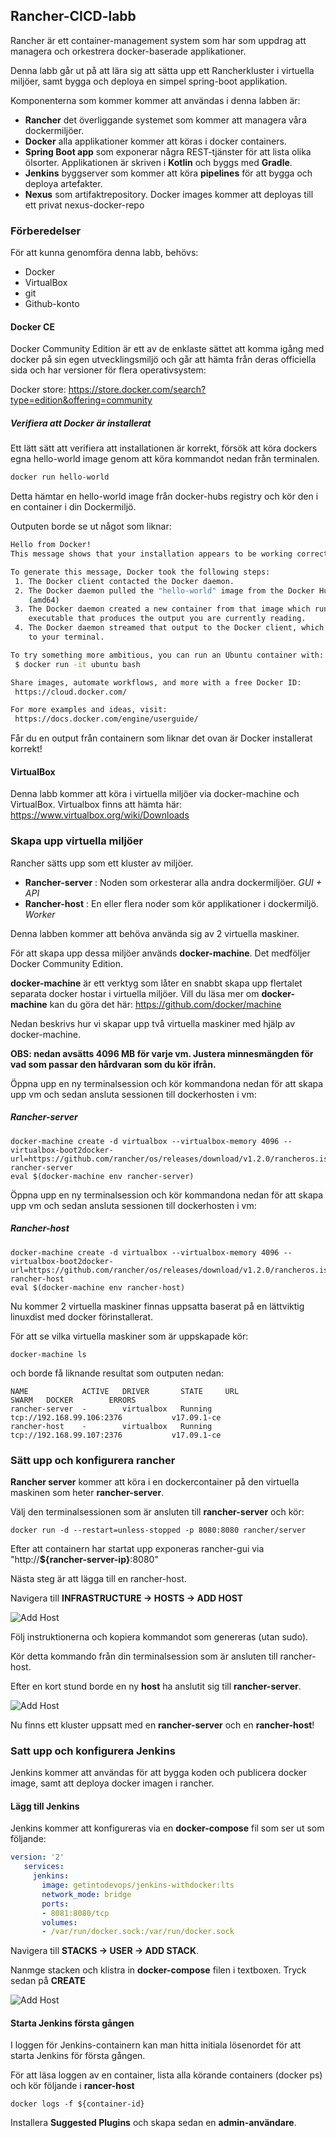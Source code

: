 ## Rancher-CICD-labb

Rancher är ett container-management system som har som uppdrag att managera och orkestrera docker-baserade applikationer.

Denna labb går ut på att lära sig att sätta upp ett Rancherkluster i virtuella miljöer, samt bygga och deploya en simpel spring-boot applikation.

Komponenterna som kommer kommer att användas i denna labben är:
* **Rancher** det överliggande systemet som kommer att managera våra dockermiljöer.
* **Docker** alla applikationer kommer att köras i docker containers. 
* **Spring Boot app** som exponerar några REST-tjänster för att lista olika ölsorter. 
Applikationen är skriven i **Kotlin** och byggs med **Gradle**.
* **Jenkins** byggserver som kommer att köra **pipelines** för att bygga och deploya artefakter.
* **Nexus** som artifaktrepository. Docker images kommer att deployas till ett privat nexus-docker-repo

### Förberedelser

För att kunna genomföra denna labb, behövs:
* Docker
* VirtualBox
* git
* Github-konto

#### Docker CE

Docker Community Edition är ett av de enklaste sättet att komma igång med docker på sin egen utvecklingsmiljö
och går att hämta från deras officiella sida och har versioner för flera operativsystem: 

Docker store: https://store.docker.com/search?type=edition&offering=community

##### Verifiera att Docker är installerat 
Ett lätt sätt att verifiera att installationen är korrekt,
försök att köra dockers egna hello-world image genom att köra kommandot nedan från terminalen.
```bash
docker run hello-world
```

Detta hämtar en hello-world image från docker-hubs registry och kör den i en container i din Dockermiljö.

Outputen borde se ut något som liknar:
```bash
Hello from Docker!
This message shows that your installation appears to be working correctly.

To generate this message, Docker took the following steps:
 1. The Docker client contacted the Docker daemon.
 2. The Docker daemon pulled the "hello-world" image from the Docker Hub.
    (amd64)
 3. The Docker daemon created a new container from that image which runs the
    executable that produces the output you are currently reading.
 4. The Docker daemon streamed that output to the Docker client, which sent it
    to your terminal.

To try something more ambitious, you can run an Ubuntu container with:
 $ docker run -it ubuntu bash

Share images, automate workflows, and more with a free Docker ID:
 https://cloud.docker.com/

For more examples and ideas, visit:
 https://docs.docker.com/engine/userguide/
 ```
 
Får du en output från containern som liknar det ovan är Docker installerat korrekt!
 
#### VirtualBox
Denna labb kommer att köra i virtuella miljöer via docker-machine och VirtualBox.
Virtualbox finns att hämta här:
https://www.virtualbox.org/wiki/Downloads
 
 
### Skapa upp virtuella miljöer

Rancher sätts upp som ett kluster av miljöer.

* **Rancher-server** : Noden som orkesterar alla andra dockermiljöer. *GUI + API*
* **Rancher-host** : En eller flera noder som kör applikationer i dockermiljö. *Worker*

Denna labben kommer att behöva använda sig av 2 virtuella maskiner.

För att skapa upp dessa miljöer används **docker-machine**. Det medföljer Docker Community Edition. 

**docker-machine** är ett verktyg som låter en snabbt skapa upp flertalet separata docker hostar i virtuella miljöer. 
Vill du läsa mer om **docker-machine** kan du göra det här: https://github.com/docker/machine

Nedan beskrivs hur vi skapar upp två virtuella maskiner med hjälp av docker-machine.

**OBS: nedan avsätts 4096 MB för varje vm. Justera minnesmängden för vad som passar den hårdvaran som du kör ifrån.**

Öppna upp en ny terminalsession och kör kommandona nedan för att skapa upp vm och sedan ansluta sessionen till dockerhosten i vm:
##### Rancher-server
```
docker-machine create -d virtualbox --virtualbox-memory 4096 --virtualbox-boot2docker-url=https://github.com/rancher/os/releases/download/v1.2.0/rancheros.iso rancher-server
eval $(docker-machine env rancher-server)
```


Öppna upp en ny terminalsession och kör kommandona nedan för att skapa upp vm och sedan ansluta sessionen till dockerhosten i vm:
##### Rancher-host
```
docker-machine create -d virtualbox --virtualbox-memory 4096 --virtualbox-boot2docker-url=https://github.com/rancher/os/releases/download/v1.2.0/rancheros.iso rancher-host
eval $(docker-machine env rancher-host)
```

Nu kommer 2 virtuella maskiner finnas uppsatta baserat på en lättviktig linuxdist med docker förinstallerat.

För att se vilka virtuella maskiner som är uppskapade kör:
```
docker-machine ls
``` 
och borde få liknande resultat som outputen nedan:
```
NAME            ACTIVE   DRIVER       STATE     URL                         SWARM   DOCKER        ERRORS
rancher-server  -        virtualbox   Running   tcp://192.168.99.106:2376           v17.09.1-ce
rancher-host    -        virtualbox   Running   tcp://192.168.99.107:2376           v17.09.1-ce
```

### Sätt upp och konfigurera rancher

**Rancher server** kommer att köra i en dockercontainer på den virtuella maskinen som heter **rancher-server**.

Välj den terminalsessionen som är ansluten till **rancher-server** och kör:
```
docker run -d --restart=unless-stopped -p 8080:8080 rancher/server
```

Efter att containern har startat upp exponeras rancher-gui via "http://**${rancher-server-ip}**:8080"

Nästa steg är att lägga till en rancher-host. 

Navigera till **INFRASTRUCTURE -> HOSTS -> ADD HOST**

![Add Host](src/main/resources/images/add_host.png?raw=true)

Följ instruktionerna och kopiera kommandot som genereras (utan sudo).

Kör detta kommando från din terminalsession som är ansluten till rancher-host.

Efter en kort stund borde en ny **host** ha anslutit sig till **rancher-server**.

![Add Host](src/main/resources/images/new_host.png?raw=true)

Nu finns ett kluster uppsatt med en **rancher-server** och en **rancher-host**!

### Satt upp och konfigurera Jenkins

Jenkins kommer att användas för att bygga koden och publicera docker image, samt att deploya docker imagen i rancher.


#### Lägg till Jenkins
Jenkins kommer att konfigureras via en **docker-compose** fil som ser ut som följande:
```yaml
version: '2'
   services:
     jenkins:
       image: getintodevops/jenkins-withdocker:lts
       network_mode: bridge
       ports:
       - 8081:8080/tcp
       volumes:
       - /var/run/docker.sock:/var/run/docker.sock

```

Navigera till **STACKS -> USER -> ADD STACK**.

Nanmge stacken och klistra in **docker-compose** filen i textboxen. Tryck sedan på **CREATE**

![Add Host](src/main/resources/images/add_jenkins.png?raw=true)

#### Starta Jenkins första gången
I loggen för Jenkins-containern kan man hitta initiala lösenordet för att starta Jenkins för första gången.

För att läsa loggen av en container, lista alla körande containers (docker ps) och kör följande i **rancer-host**
```
docker logs -f ${container-id}
```

Installera **Suggested Plugins** och skapa sedan en **admin-användare**.